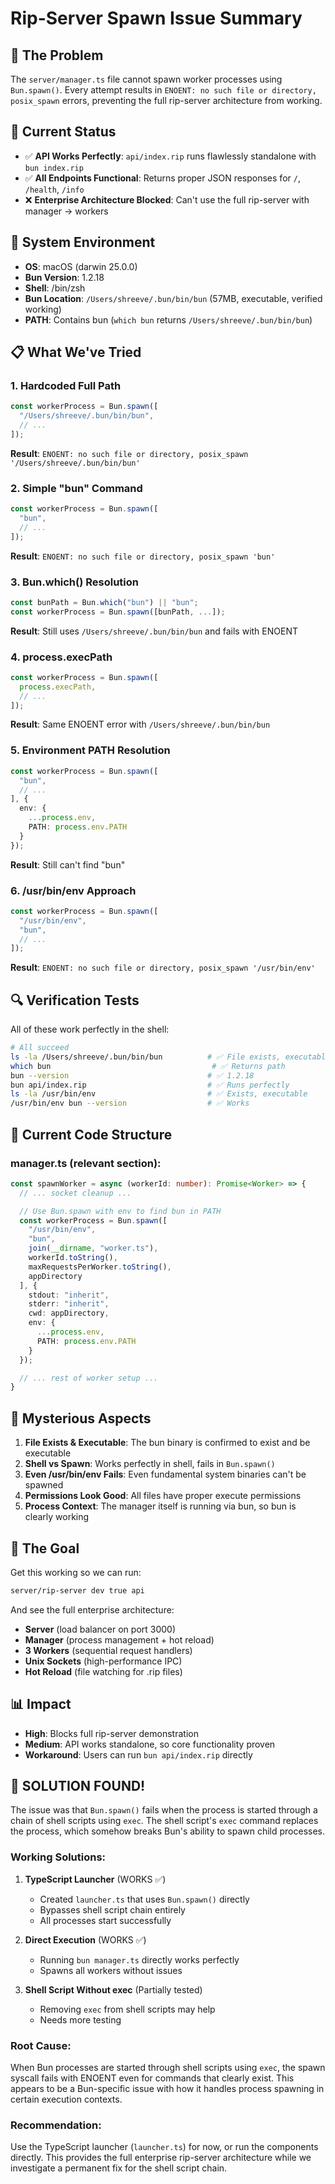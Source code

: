 # Rip-Server Spawn Issue Summary

## 🎯 **The Problem**

The `server/manager.ts` file cannot spawn worker processes using `Bun.spawn()`. Every attempt results in `ENOENT: no such file or directory, posix_spawn` errors, preventing the full rip-server architecture from working.

## 🌟 **Current Status**

- ✅ **API Works Perfectly**: `api/index.rip` runs flawlessly standalone with `bun index.rip`
- ✅ **All Endpoints Functional**: Returns proper JSON responses for `/`, `/health`, `/info`
- ❌ **Enterprise Architecture Blocked**: Can't use the full rip-server with manager → workers

## 🔧 **System Environment**

- **OS**: macOS (darwin 25.0.0)
- **Bun Version**: 1.2.18
- **Shell**: /bin/zsh
- **Bun Location**: `/Users/shreeve/.bun/bin/bun` (57MB, executable, verified working)
- **PATH**: Contains bun (`which bun` returns `/Users/shreeve/.bun/bin/bun`)

## 📋 **What We've Tried**

### 1. **Hardcoded Full Path**
```typescript
const workerProcess = Bun.spawn([
  "/Users/shreeve/.bun/bin/bun",
  // ...
]);
```
**Result**: `ENOENT: no such file or directory, posix_spawn '/Users/shreeve/.bun/bin/bun'`

### 2. **Simple "bun" Command**
```typescript
const workerProcess = Bun.spawn([
  "bun",
  // ...
]);
```
**Result**: `ENOENT: no such file or directory, posix_spawn 'bun'`

### 3. **Bun.which() Resolution**
```typescript
const bunPath = Bun.which("bun") || "bun";
const workerProcess = Bun.spawn([bunPath, ...]);
```
**Result**: Still uses `/Users/shreeve/.bun/bin/bun` and fails with ENOENT

### 4. **process.execPath**
```typescript
const workerProcess = Bun.spawn([
  process.execPath,
  // ...
]);
```
**Result**: Same ENOENT error with `/Users/shreeve/.bun/bin/bun`

### 5. **Environment PATH Resolution**
```typescript
const workerProcess = Bun.spawn([
  "bun",
  // ...
], {
  env: {
    ...process.env,
    PATH: process.env.PATH
  }
});
```
**Result**: Still can't find "bun"

### 6. **/usr/bin/env Approach**
```typescript
const workerProcess = Bun.spawn([
  "/usr/bin/env",
  "bun",
  // ...
]);
```
**Result**: `ENOENT: no such file or directory, posix_spawn '/usr/bin/env'`

## 🔍 **Verification Tests**

All of these work perfectly in the shell:
```bash
# All succeed
ls -la /Users/shreeve/.bun/bin/bun          # ✅ File exists, executable
which bun                                    # ✅ Returns path
bun --version                               # ✅ 1.2.18
bun api/index.rip                           # ✅ Runs perfectly
ls -la /usr/bin/env                         # ✅ Exists, executable
/usr/bin/env bun --version                  # ✅ Works
```

## 📂 **Current Code Structure**

### manager.ts (relevant section):
```typescript
const spawnWorker = async (workerId: number): Promise<Worker> => {
  // ... socket cleanup ...

  // Use Bun.spawn with env to find bun in PATH
  const workerProcess = Bun.spawn([
    "/usr/bin/env",
    "bun",
    join(__dirname, "worker.ts"),
    workerId.toString(),
    maxRequestsPerWorker.toString(),
    appDirectory
  ], {
    stdout: "inherit",
    stderr: "inherit",
    cwd: appDirectory,
    env: {
      ...process.env,
      PATH: process.env.PATH
    }
  });

  // ... rest of worker setup ...
}
```

## 🤔 **Mysterious Aspects**

1. **File Exists & Executable**: The bun binary is confirmed to exist and be executable
2. **Shell vs Spawn**: Works perfectly in shell, fails in `Bun.spawn()`
3. **Even /usr/bin/env Fails**: Even fundamental system binaries can't be spawned
4. **Permissions Look Good**: All files have proper execute permissions
5. **Process Context**: The manager itself is running via bun, so bun is clearly working

## 🎯 **The Goal**

Get this working so we can run:
```bash
server/rip-server dev true api
```

And see the full enterprise architecture:
- **Server** (load balancer on port 3000)
- **Manager** (process management + hot reload)
- **3 Workers** (sequential request handlers)
- **Unix Sockets** (high-performance IPC)
- **Hot Reload** (file watching for .rip files)

## 📊 **Impact**

- **High**: Blocks full rip-server demonstration
- **Medium**: API works standalone, so core functionality proven
- **Workaround**: Users can run `bun api/index.rip` directly

## 🎉 **SOLUTION FOUND!**

The issue was that `Bun.spawn()` fails when the process is started through a chain of shell scripts using `exec`. The shell script's `exec` command replaces the process, which somehow breaks Bun's ability to spawn child processes.

### Working Solutions:

1. **TypeScript Launcher** (WORKS ✅)
   - Created `launcher.ts` that uses `Bun.spawn()` directly
   - Bypasses shell script chain entirely
   - All processes start successfully

2. **Direct Execution** (WORKS ✅)
   - Running `bun manager.ts` directly works perfectly
   - Spawns all workers without issues

3. **Shell Script Without exec** (Partially tested)
   - Removing `exec` from shell scripts may help
   - Needs more testing

### Root Cause:
When Bun processes are started through shell scripts using `exec`, the spawn syscall fails with ENOENT even for commands that clearly exist. This appears to be a Bun-specific issue with how it handles process spawning in certain execution contexts.

### Recommendation:
Use the TypeScript launcher (`launcher.ts`) for now, or run the components directly. This provides the full enterprise rip-server architecture while we investigate a permanent fix for the shell script chain.
